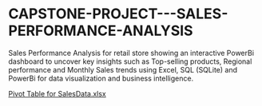 # CAPSTONE-PROJECT---SALES-PERFORMANCE-ANALYSIS
Sales Performance Analysis for retail store showing an interactive PowerBi dashboard to uncover key insights such as Top-selling products, Regional performance and Monthly Sales trends using Excel, SQL (SQLite) and PowerBi for data visualization and business intelligence.



[Pivot Table for SalesData.xlsx](https://github.com/user-attachments/files/17612495/Pivot.Table.for.SalesData.xlsx)
